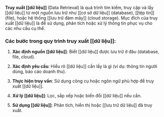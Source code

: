 **Truy xuất [[dữ liệu]]** (Data Retrieval) là quá trình tìm kiếm, truy cập và lấy [[dữ liệu]] từ một nguồn lưu trữ như [[cơ sở dữ liệu]] (database), [[tệp tin]] (file), hoặc hệ thống [[lưu trữ đám mây]] (cloud storage). Mục đích của truy xuất [[dữ liệu]] là để sử dụng, phân tích hoặc xử lý thông tin phục vụ cho các nhu cầu cụ thể.

### Các bước trong quy trình truy xuất [[dữ liệu]]:

1. **Xác định nguồn [[dữ liệu]]**: Biết [[dữ liệu]] được lưu trữ ở đâu (database, file, cloud).
    
2. **Xác định yêu cầu**: Hiểu rõ [[dữ liệu]] cần lấy là gì (ví dụ: thông tin người dùng, báo cáo doanh thu).
    
3. **Thực hiện truy vấn**: Sử dụng công cụ hoặc ngôn ngữ phù hợp để truy xuất [[dữ liệu]].
    
4. **Xử lý [[dữ liệu]]**: Lọc, sắp xếp hoặc biến đổi [[dữ liệu]] nếu cần.
    
5. **Sử dụng [[dữ liệu]]**: Phân tích, hiển thị hoặc [[lưu trữ dữ liệu]] đã truy xuất.